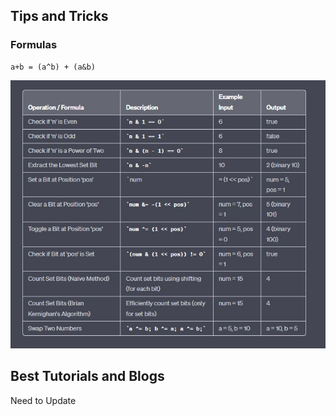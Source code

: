 <h2> Tips and Tricks </h2>
<h3> Formulas </h3>

```
a+b = (a^b) + (a&b)
```


![Basic Formulas](Images/BasicFormulas.JPG)

<h2> Best Tutorials and Blogs</h2>

Need to Update
